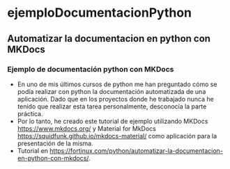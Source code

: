 # ejemploDocumentacionPython
## Automatizar la documentacion en python con MKDocs
### Ejemplo de documentación python con MKDocs
- En uno de mis últimos cursos de python me han preguntado cómo se podía realizar con python la documentación automatizada de una aplicación. Dado que en los proyectos donde he trabajado nunca he tenido que realizar esta tarea personalmente, desconocía la parte práctica.
- Por lo tanto, he creado este tutorial de ejemplo utilizando MKDocs https://www.mkdocs.org/ y Material for MkDocs https://squidfunk.github.io/mkdocs-material/ como aplicación para la presentación de la misma.
- Tutorial en <https://fortinux.com/python/automatizar-la-documentacion-en-python-con-mkdocs/>.
